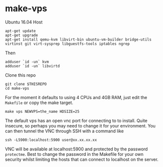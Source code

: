 # make-vps

Ubuntu 16.04 Host
```
apt-get update
apt-get upgrade
apt-get install qemu-kvm libvirt-bin ubuntu-vm-builder bridge-utils virtinst git virt-sysprep libguestfs-tools iptables ngrep 
```
Then
```
adduser `id -un` kvm
adduser `id -un` libvirtd
```
Clone this repo
```
git clone $THISREPO
cd make-vps
```
For the moment it defaults to using 4 CPUs and 4GB RAM, just edit the `Makefile` or copy the make target.
```
make vps NEWVPS=the_name HDSIZE=25
```
The default vps has an open vnc port for connecting to to install.  Quite insecure, so perhaps you may need to change it for your environment.  You can then tunnel the VNC through SSH with a command like
```
ssh -L5900:localhost:5900 user@xx.xx.xx.xx
```
VNC will be available at localhost:5900 and protected by the password `protectme`.  Best to change the password in the Makefile for your own security whilst limiting the hosts that can connect to localhost on the server.
